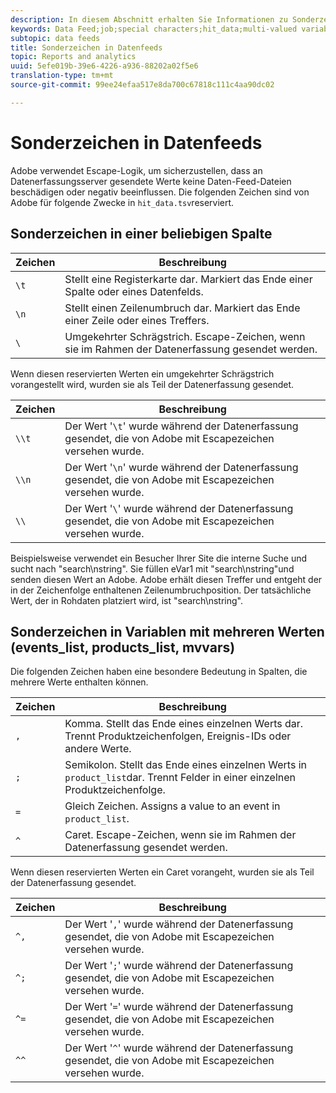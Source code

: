 ```yaml
---
description: In diesem Abschnitt erhalten Sie Informationen zu Sonderzeichen, die im Datenfeed verwendet werden.
keywords: Data Feed;job;special characters;hit_data;multi-valued variables;events_list;products_list;mvvars
subtopic: data feeds
title: Sonderzeichen in Datenfeeds
topic: Reports and analytics
uuid: 5efe019b-39e6-4226-a936-88202a02f5e6
translation-type: tm+mt
source-git-commit: 99ee24efaa517e8da700c67818c111c4aa90dc02

---
```



# Sonderzeichen in Datenfeeds

Adobe verwendet Escape-Logik, um sicherzustellen, dass an Datenerfassungsserver gesendete Werte keine Daten-Feed-Dateien beschädigen oder negativ beeinflussen. Die folgenden Zeichen sind von Adobe für folgende Zwecke in `hit_data.tsv`reserviert.

## Sonderzeichen in einer beliebigen Spalte

| Zeichen | Beschreibung |
|--- |--- |
| `\t` | Stellt eine Registerkarte dar. Markiert das Ende einer Spalte oder eines Datenfelds. |
| `\n` | Stellt einen Zeilenumbruch dar. Markiert das Ende einer Zeile oder eines Treffers. |
| `\` | Umgekehrter Schrägstrich. Escape-Zeichen, wenn sie im Rahmen der Datenerfassung gesendet werden. |

Wenn diesen reservierten Werten ein umgekehrter Schrägstrich vorangestellt wird, wurden sie als Teil der Datenerfassung gesendet.

| Zeichen | Beschreibung |
|--- |--- |
| `\\t` | Der Wert '`\t`' wurde während der Datenerfassung gesendet, die von Adobe mit Escapezeichen versehen wurde. |
| `\\n` | Der Wert '`\n`' wurde während der Datenerfassung gesendet, die von Adobe mit Escapezeichen versehen wurde. |
| `\\` | Der Wert '`\`' wurde während der Datenerfassung gesendet, die von Adobe mit Escapezeichen versehen wurde. |

Beispielsweise verwendet ein Besucher Ihrer Site die interne Suche und sucht nach "search\nstring". Sie füllen eVar1 mit "search\nstring"und senden diesen Wert an Adobe. Adobe erhält diesen Treffer und entgeht der in der Zeichenfolge enthaltenen Zeilenumbruchposition. Der tatsächliche Wert, der in Rohdaten platziert wird, ist "search\\nstring".

## Sonderzeichen in Variablen mit mehreren Werten (events_list, products_list, mvvars)

Die folgenden Zeichen haben eine besondere Bedeutung in Spalten, die mehrere Werte enthalten können.

| Zeichen | Beschreibung |
|--- |--- |
| `,` | Komma. Stellt das Ende eines einzelnen Werts dar. Trennt Produktzeichenfolgen, Ereignis-IDs oder andere Werte. |
| `;` | Semikolon. Stellt das Ende eines einzelnen Werts in `product_list`dar. Trennt Felder in einer einzelnen Produktzeichenfolge. |
| `=` | Gleich Zeichen. Assigns a value to an event in `product_list`. |
| `^` | Caret. Escape-Zeichen, wenn sie im Rahmen der Datenerfassung gesendet werden. |

Wenn diesen reservierten Werten ein Caret vorangeht, wurden sie als Teil der Datenerfassung gesendet.

| Zeichen | Beschreibung |
|--- |--- |
| `^,` | Der Wert '`,`' wurde während der Datenerfassung gesendet, die von Adobe mit Escapezeichen versehen wurde. |
| `^;` | Der Wert '`;`' wurde während der Datenerfassung gesendet, die von Adobe mit Escapezeichen versehen wurde. |
| `^=` | Der Wert '`=`' wurde während der Datenerfassung gesendet, die von Adobe mit Escapezeichen versehen wurde. |
| `^^` | Der Wert '`^`' wurde während der Datenerfassung gesendet, die von Adobe mit Escapezeichen versehen wurde. |
